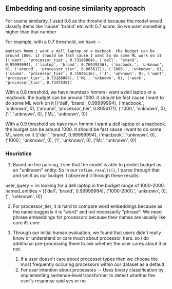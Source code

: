Embedding and cosine similarity approach
--------------------

For cosine similarity, I used 0.8 as the threshold because the model would classify items like 'cause' 'brand' etc with 0.7 score. So we want something higher than that number

For example, with a 0.7 threshold, we have -- 
```
mumtaz> hmmm i want a dell laptop or a macbook. the budget can be around 1000. it should be fast cause I want to do some ML work on it
[('want', 'processor_tier', 0.73186064), ('dell', 'brand', 0.99999994), ('laptop', 'brand', 0.76949346), ('macbook.', 'unknown', 0), ('around', 'processor_tier', 0.8056171), ('1000.', 'unknown', 0), ('cause', 'processor_tier', 0.75946116), ('I', 'unknown', 0), ('want', 'processor_tier', 0.73186064), ('ML', 'unknown', 0), ('work', 'processor_tier', 0.7347539)]
```

With a 0.8 threshold, we have 
mumtaz> hmmm i want a dell laptop or a macbook. the budget can be around 1000. it should be fast cause I want to do some ML work on it
[('dell', 'brand', 0.99999994), ('macbook.', 'unknown', 0), ('around', 'processor_tier', 0.8056171), ('1000.', 'unknown', 0), ('I', 'unknown', 0), ('ML', 'unknown', 0)]

With a 0.9 threshold we have
mu> hmmm i want a dell laptop or a macbook. the budget can be around 1000. it should be fast cause I want to do some ML work on it
[('dell', 'brand', 0.99999994), ('macbook.', 'unknown', 0), ('1000.', 'unknown', 0), ('I', 'unknown', 0), ('ML', 'unknown', 0)]


### Heuristics
1. Based on the parsing, I see that the model is able to predict budget as an "unknown" entity. So in our `refine_results()`, I parse through that and set it as our budget. I observed it through these results:

user_query = im looking for a dell laptop in the budget range of 1000-2000. 
named_entities = [('dell', 'brand', 0.99999994), ('1000-2000.', 'unknown', 0), ('', 'unknown', 0)]


2. For processor_tier, it is hard to compare word embeddings because as the name suggests it is "word" and not necessarily "phrase". We need phrase embeddings for processors because their names are usually like core i9, core 

3. Through our initial human evaluation, we found that users didn't really know or understand or care much about processor_tiers. so i do additional pre-processing there to ask whether the user cares about it or not. 
   1. If a user doesn't care about processor types then we choose the 
most frequently occuring processors within our dataset as a default.
   2. For user intention about prcoessors -- Uses binary classification by implementing sentence-level transformer to detect whether the user's response said yes or no